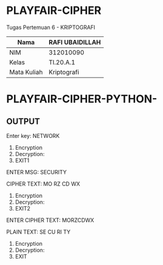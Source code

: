 # PLAYFAIR-CIPHER
Tugas Pertemuan 6 - KRIPTOGRAFI


| Nama      | RAFI UBAIDILLAH |
| --------- | ----------- |
| NIM     | 312010090      |
| Kelas   | TI.20.A.1        |
| Mata Kuliah | Kriptografi |


# PLAYFAIR-CIPHER-PYTHON-



## OUTPUT

Enter key: NETWORK

 1. Encryption 
 2. Decryption: 
 3. EXIT1

ENTER MSG: SECURITY

CIPHER TEXT: MO RZ CD WX 

1. Encryption 
2. Decryption: 
3. EXIT2

ENTER CIPHER TEXT: MORZCDWX

PLAIN TEXT: SE CU RI TY 
 1. Encryption 
 2. Decryption: 
 3. EXIT
